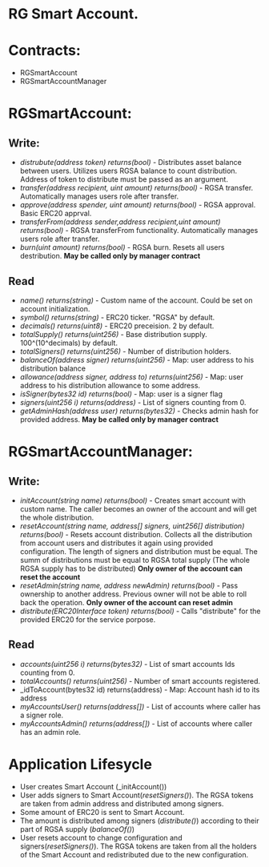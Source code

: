 RG Smart Account.
=========

# Contracts:
- RGSmartAccount
- RGSmartAccountManager


# RGSmartAccount:
## Write:
- _distrubute(address token) returns(bool)_ - Distributes asset balance between users. Utilizes users RGSA balance to count distribution. Address of token to distribute must be passed as an argument.
- _transfer(address recipient, uint amount) returns(bool)_ - RGSA transfer. Automatically manages users role after transfer. 
- _approve(address spender, uint amount) returns(bool)_ - RGSA approval. Basic ERC20 apprval.
- _transferFrom(address sender,address recipient,uint amount) returns(bool)_ - RGSA transferFrom functionality. Automatically manages users role after transfer.
- _burn(uint amount) returns(bool)_ - RGSA burn. Resets all users destribution. **May be called only by manager contract**

## Read
- _name() returns(string)_ - Custom name of the account. Could be set on account initialization.
- _symbol() returns(string)_ - ERC20 ticker. "RGSA" by default.
- _decimals() returns(uint8)_ - ERC20 preceision. 2 by default.
- _totalSupply() returns(uint256)_ - Base distribution supply. 100^(10^decimals) by default.
- _totalSigners() returns(uint256)_ - Number of distribution holders.
- _balanceOf(address signer) returns(uint256)_ - Map: user address to his distribution balance
- _allowance(address signer, address to) returns(uint256)_ - Map: user address to his distribution allowance to some address.
- _isSigner(bytes32 id) returns(bool)_ - Map: user is a signer flag
- _signers(uint256 i) returns(address)_ - List of signers counting from 0.
- _getAdminHash(address user) returns(bytes32)_ - Checks admin hash for provided address. **May be called only by manager contract**


# RGSmartAccountManager:
## Write:
- _initAccount(string name) returns(bool)_  - Creates smart account with custom name. The caller becomes an owner of the account and will get the whole distribution.
- _resetAccount(string name, address[] signers, uint256[] distribution) returns(bool)_ - Resets account distribution. Collects all the distribution from account users and distributes it again using provided configuration. The length of signers and distribution must be equal. The summ of distributions must be equal to RGSA total supply (The whole RGSA supply has to be distributed) **Only owner of the account can reset the account**
- _resetAdmin(string name, address newAdmin) returns(bool)_ - Pass ownership to another address. Previous owner will not be able to roll back the operation. **Only owner of the account can reset admin**
- _distribute(ERC20Interface token) returns(bool)_ - Calls "distribute" for the provided ERC20 for the service porpose.

## Read
- _accounts(uint256 i) returns(bytes32)_ - List of smart accounts Ids counting from 0.
- _totalAccounts() returns(uint256)_ - Number of smart accounts registered.
- _idToAccount(bytes32 id) returns(address) - Map: Account hash id to its address
- _myAccountsUser() returns(address[])_ - List of accounts where caller has a signer role.
- _myAccountsAdmin() returns(address[])_ - List of accounts where caller has an admin role.


# Application Lifesycle
- User creates Smart Account (_initAccount())
- User adds signers to Smart Account(_resetSigners()_). The RGSA tokens are taken from admin address and distributed among signers.
- Some amount of ERC20 is sent to Smart Account.
- The amount is distributed among signers (_distribute()_) according to their part of RGSA supply (_balanceOf()_)
- User resets account to change configuration and signers(_resetSigners()_). The RGSA tokens are taken from all the holders of the Smart Account and redistributed due to the new configuration.




